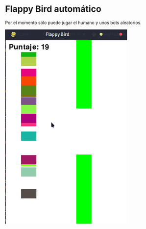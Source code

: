 # Flappy Bird automático

Por el momento sólo puede jugar el humano y unos bots aleatorios.

![Fase aleatoria](assets/Flappy.gif)